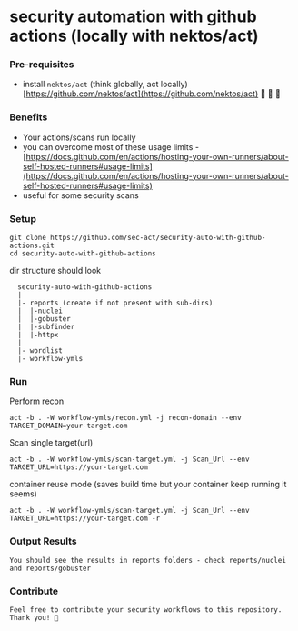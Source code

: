 # security automation with github actions (locally with nektos/act)

### Pre-requisites
  - install `nektos/act` (think globally, act locally) [https://github.com/nektos/act](https://github.com/nektos/act) :clap: :clap: :handshake:

### Benefits
  - Your actions/scans run locally
  - you can overcome most of these usage limits - [https://docs.github.com/en/actions/hosting-your-own-runners/about-self-hosted-runners#usage-limits](https://docs.github.com/en/actions/hosting-your-own-runners/about-self-hosted-runners#usage-limits)
  - useful for some security scans

### Setup
```
git clone https://github.com/sec-act/security-auto-with-github-actions.git
cd security-auto-with-github-actions
```
dir structure should look
```
  security-auto-with-github-actions
  |
  |- reports (create if not present with sub-dirs)
  |  |-nuclei
  |  |-gobuster
  |  |-subfinder
  |  |-httpx
  |
  |- wordlist
  |- workflow-ymls
```
### Run

Perform recon
```
act -b . -W workflow-ymls/recon.yml -j recon-domain --env TARGET_DOMAIN=your-target.com
```

Scan single target(url)
```
act -b . -W workflow-ymls/scan-target.yml -j Scan_Url --env TARGET_URL=https://your-target.com
```

container reuse mode (saves build time but your container keep running it seems)
```
act -b . -W workflow-ymls/scan-target.yml -j Scan_Url --env TARGET_URL=https://your-target.com -r
```

### Output Results
```
You should see the results in reports folders - check reports/nuclei and reports/gobuster
```

### Contribute
```
Feel free to contribute your security workflows to this repository. Thank you! 🙏 
```


